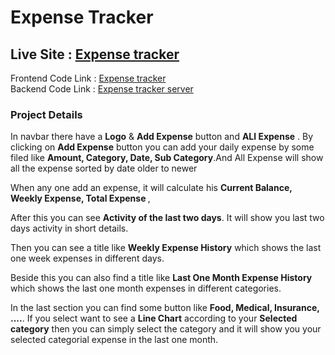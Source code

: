 # Expense Tracker

## Live Site : <a href='https://expense-tracker-webiste.netlify.app'>Expense tracker <a/>

Frontend Code Link : <a href='https://github.com/SanyFaysal/expense-tracker'>Expense tracker<a/>
<br>
Backend Code Link : <a href='https://github.com/SanyFaysal/expense-tracker-server'>Expense tracker server<a/>

### Project Details

In navbar there have a <b>Logo</b> & <b>Add Expense</b> button and <b>ALl Expense</b>
. By clicking on <b>Add Expense</b> button you can add your daily expense by some filed like <b>Amount, Category, Date, Sub Category</b>.And All Expense will show all the expense sorted by date older to newer

When any one add an expense, it will calculate his <b>Current Balance, Weekly Expense, Total Expense </b> ,

After this you can see <b>Activity of the last two days</b></i>. It will show you last two days activity in short details.

Then you can see a title like <b>Weekly Expense History</b> which shows the last one week expenses in different days.

Beside this you can also find a title like <b>Last One Month Expense History</b> which shows the last one month expenses in different categories.

In the last section you can find some button like <b>Food, Medical, Insurance, ....</b>. If you select want to see a <b>Line Chart</b> according to your <b>Selected category</b> then you can simply select the category and it will show you your selected categorial expense in the last one month.
